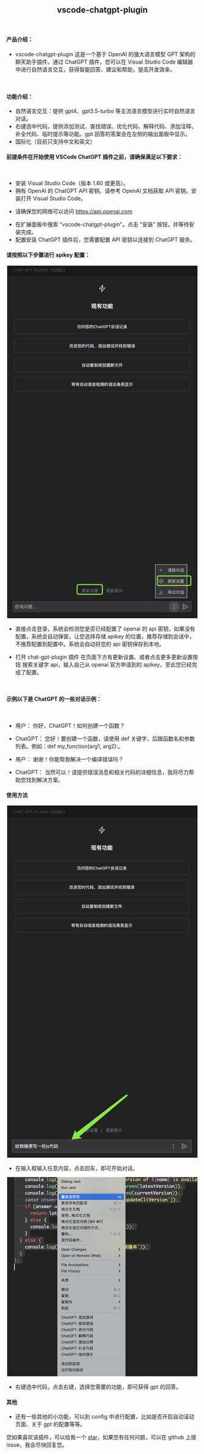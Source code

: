 <h2 align="center">vscode-chatgpt-plugin</h2>
<br/>

#### 产品介绍：

- vscode-chatgpt-plugin 这是一个基于 OpenAI 的强大语言模型 GPT 架构的聊天助手插件。通过 ChatGPT 插件，您可以在 Visual Studio Code 编辑器中进行自然语言交互，获得智能回答、建议和帮助，提高开发效率。

<br/>

#### 功能介绍：

- 自然语言交互：提供 gpt4、gpt3.5-turbo 等主流语言模型进行实时自然语言对话。
- 右键选中代码，提供添加测试、查找错误、优化代码、解释代码、添加注释、补全代码、临时提示等功能。gpt 回答的答案会在左侧的输出面板中显示。
- 国际化（目前只支持中文和英文）

#### 前提条件在开始使用 VSCode ChatGPT 插件之前，请确保满足以下要求：

<br/>

- 安装 Visual Studio Code（版本 1.60 或更高）。
- 拥有 OpenAI 的 ChatGPT API 密钥。请参考 OpenAI 文档获取 API 密钥。安装打开 Visual Studio Code。

* 请确保您的网络可以访问 https://api.openai.com

- 在扩展面板中搜索 "vscode-chatgpt-plugin"。点击 "安装" 按钮，并等待安装完成。
- 配置安装 ChatGPT 插件后，您需要配置 API 密钥以连接到 ChatGPT 服务。

#### 请按照以下步骤进行 apikey 配置：

<center><img src="./imgs/setting.jpg" width="500" /></center>

- 直接点击登录，系统会检测您是否已经配置了 openai 的 api 密钥，如果没有配置，系统会自动弹窗，让您选择存储 apikey 的位置，推荐存储到会话中，不推荐配置到配置中。系统会自动将您的 api 密钥保存到本地。

- 打开 chat-gpt-plugin 插件 在页面下方有更新设置、或者点击更多更新设置按钮 搜索关键字 api，输入自己从 openai 官方申请到的 apikey，至此您已经完成了配置。

<br/>

#### 示例以下是 ChatGPT 的一些对话示例：

<br/>

- 用户： 你好，ChatGPT！如何创建一个函数？

- ChatGPT： 您好！要创建一个函数，请使用 def 关键字，后跟函数名和参数列表。例如：def my_function(arg1, arg2):。

- 用户： 谢谢！你能帮我解决一个编译错误吗？

- ChatGPT： 当然可以！请提供错误消息和相关代码的详细信息，我将尽力帮助您找到解决方案。

#### 使用方法

<center><img src="./imgs/any-question.jpg" width="500"></center>

- 在输入框输入任意内容，点击回车，即可开始对话。

<center><img src="./imgs/right-menu.png" width="500"></center>

- 右键选中代码，点击右键，选择您需要的功能，即可获得 gpt 的回答。

#### 其他

- 还有一些其他的小功能，可以到 config 中进行配置，比如是否开启自动滚动页面、关于 gpt 的配置等等。

您如果喜欢该插件，可以给我一个 [star](https://github.com/jialtang/vscode-chatgpt-plugin)，如果您有任何问题，可以在 github 上提 issue，我会尽快回复您。
